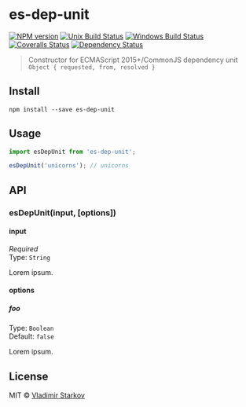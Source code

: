 # es-dep-unit

[![NPM version][npm-image]][npm-url]
[![Unix Build Status][travis-image]][travis-url]
[![Windows Build Status][appveyor-image]][appveyor-url]
[![Coveralls Status][coveralls-image]][coveralls-url]
[![Dependency Status][depstat-image]][depstat-url]

> Constructor for ECMAScript 2015+/CommonJS dependency unit `Object { requested, from, resolved }`

## Install

    npm install --save es-dep-unit

## Usage

```js
import esDepUnit from 'es-dep-unit';

esDepUnit('unicorns'); // unicorns
```

## API

### esDepUnit(input, [options])

#### input

*Required*  
Type: `String`

Lorem ipsum.

#### options

##### foo

Type: `Boolean`  
Default: `false`

Lorem ipsum.

## License

MIT © [Vladimir Starkov](https://iamstarkov.com)

[npm-url]: https://npmjs.org/package/es-dep-unit
[npm-image]: https://img.shields.io/npm/v/es-dep-unit.svg?style=flat-square

[travis-url]: https://travis-ci.org/iamstarkov/es-dep-unit
[travis-image]: https://img.shields.io/travis/iamstarkov/es-dep-unit.svg?style=flat-square&label=unix

[appveyor-url]: https://ci.appveyor.com/project/iamstarkov/es-dep-unit
[appveyor-image]: https://img.shields.io/appveyor/ci/iamstarkov/es-dep-unit.svg?style=flat-square&label=windows

[coveralls-url]: https://coveralls.io/r/iamstarkov/es-dep-unit
[coveralls-image]: https://img.shields.io/coveralls/iamstarkov/es-dep-unit.svg?style=flat-square

[depstat-url]: https://david-dm.org/iamstarkov/es-dep-unit
[depstat-image]: https://david-dm.org/iamstarkov/es-dep-unit.svg?style=flat-square
